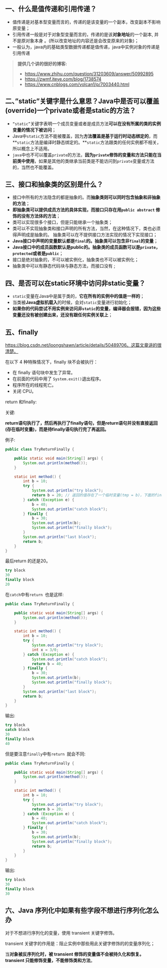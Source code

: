 
## 一、什么是值传递和引用传递？

* 值传递是对基本型变量而言的，传递的是该变量的一个副本，改变副本不影响原变量；
* 引用传递一般是对于对象型变量而言的，传递的是该**对象地址**的一个副本, 并不是原对象本身 。(所以改变地址的内容还是会改变原来的对象)；
* 一般认为，java内的基础类型数据传递都是值传递，java中实例对象的传递是引用传递

> **提供几个讲的很好的博客:**
>
> * https://www.zhihu.com/question/31203609/answer/50992895
> * https://zwmf.iteye.com/blog/1738574
> * https://www.cnblogs.com/volcan1/p/7003440.html

## 二、”static”关键字是什么意思？Java中是否可以覆盖(override)一个private或者是static的方法？


* `“static”`关键字表明一个成员变量或者是成员方法**可以在没有所属的类的实例变量的情况下被访问**；
* Java中`static`方法不能被覆盖，因为**方法覆盖是基于运行时动态绑定的**，而**`static`方法是编译时静态绑定的。**`static`方法跟类的任何实例都不相关，所以概念上不适用。
* `java`中也不可以覆盖`private`的方法，**因为`private`修饰的变量和方法只能在当前类中使用**，如果是其他的类继承当前类是不能访问到`private`变量或方法的，当然也不能覆盖。

## 三、接口和抽象类的区别是什么？

- 接口中所有的方法隐含的都是抽象的。而**抽象类则可以同时包含抽象和非抽象的方法**；
- **即抽象类可以提供成员方法的具体实现，而接口只存在用`public abstract` 修饰的没有方法体的方法**； 
- 类可以实现很多个接口，但是只能继承一个抽象类；
- 类可以不实现抽象类和接口声明的所有方法，当然，在这种情况下，类也必须得声明成是抽象的。 抽象类可以在不提供接口方法实现的情况下实现接口；
- **Java接口中声明的变量默认都是`final`的。抽象类可以包含非`final`的变量**；
- **Java接口中的成员函数默认是public的。抽象类的成员函数可以是`private`，`protected`或者是`public`**；
- 接口是绝对抽象的，不可以被实例化，抽象类也不可以被实例化；
- 抽象类中可以有静态代码块与静态方法，而接口没有 ;

## 四、是否可以在static环境中访问非static变量？

- `static`变量在Java中是属于类的，**它在所有的实例中的值是一样的**；
- 当类被**Java虚拟机载入**的时候，会对`static`变量进行初始化；
- **如果你的代码尝试不用实例来访问非`static`的变量，编译器会报错，因为这些变量还没有被创建出来，还没有跟任何实例关联上**；

## 五、finally

https://blog.csdn.net/loongshawn/article/details/50489706。这篇文章讲的很清楚。

在以下 4 种特殊情况下，finally 块不会被执行：

* 在 finally 语句块中发生了异常。
* 在前面的代码中用了 `System.exit()`退出程序。
* 程序所在的线程死亡。
* 关闭 CPU。

return 和finally:

关键: 

**return语句执行了，然后再执行了finally语句，但是return语句并没有直接返回(存在临时变量)，而是待finally语句执行完了再返回。**

例子:

```java
public class TryReturnFinally {

    public static void main(String[] args) {
        System.out.println(method());
    }

    static int method() {
        int b = 10;
        try {
            System.out.println("try block");
            return b = 20; // 返回的值存在了一个临时变量(tmp = b)，下面的finally 中b=3也改变不了
        } catch (Exception e) {
            b = 40;
            System.out.println("catch block");
        } finally {
            b = 30;
            System.out.println(b);
            System.out.println("finally block");
        }
        System.out.println("last block");
        return b;
    }
}
```

最后return 的还是20。

```java
try block
30
finally block
20
```

在`catch`中有`return `也是这样:

```java
public class TryReturnFinally {

    public static void main(String[] args) {
        System.out.println(method());
    }

    static int method() {
        int b = 10;
        try {
            System.out.println("try block");
            int x = 3/0;
        } catch (Exception e) {
            System.out.println("catch block");
            return b = 40;
        } finally {
            b = 30;
            System.out.println(b);
            System.out.println("finally block");
        }
        System.out.println("last block");
        return b;
    }
}
```

输出:

```java
try block
catch block
30
finally block
40
```

但是要注意`finally`中有`return `就会不同:

```java
public class TryReturnFinally {

    public static void main(String[] args) {
        System.out.println(method());
    }

    static int method() {
        int b = 10;
        try {
            System.out.println("try block");
            return b = 20;
        } catch (Exception e) {
            b = 40;
            System.out.println("catch block");
        } finally {
            b = 30;
            System.out.println(b);
            System.out.println("finally block");
            return b;
        }
    }
}
```

输出:

```java
try block
30
finally block
30
```

## 六、Java 序列化中如果有些字段不想进行序列化怎么办

对于不想进行序列化的变量，使用 transient 关键字修饰。

transient 关键字的作用是：阻止实例中那些用此关键字修饰的的变量序列化；

当**对象被反序列化时，被 transient 修饰的变量值不会被持久化和恢复。transient 只能修饰变量，不能修饰类和方法**。